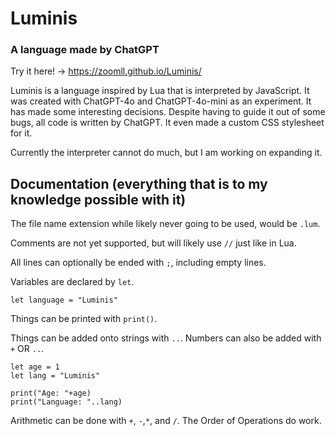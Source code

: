 # Luminis

### A language made by ChatGPT

Try it here! → https://zoomll.github.io/Luminis/

Luminis is a language inspired by Lua that is interpreted by JavaScript. It was created with ChatGPT-4o and ChatGPT-4o-mini as an experiment. It has made some interesting decisions. Despite having to guide it out of some bugs, all code is written by ChatGPT. It even made a custom CSS stylesheet for it.

Currently the interpreter cannot do much, but I am working on expanding it.

## Documentation (everything that is to my knowledge possible with it)

The file name extension while likely never going to be used, would be ``.lum``.

Comments are not yet supported, but will likely use ``//`` just like in Lua.

All lines can optionally be ended with ``;``, including empty lines.

Variables are declared by ``let``.
```
let language = "Luminis"
```

Things can be printed with ``print()``.

Things can be added onto strings with ``..``. Numbers can also be added with ``+`` OR ``..``.
```
let age = 1
let lang = "Luminis"

print("Age: "+age)
print("Language: "..lang)
```

Arithmetic can be done with ``+``, ``-``,``*``, and ``/``. The Order of Operations do work.
